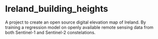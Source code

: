 # Ireland_building_heights
A project to create an open source digital elevation map of Ireland. By training a regression model on openly available remote sensing data from both Sentinel-1 and Sentinel-2 constelations.
